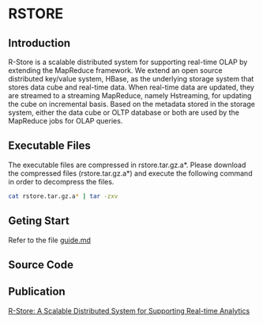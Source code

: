 # RSTORE
## Introduction
R-Store is a scalable distributed
system for supporting real-time OLAP by extending the MapReduce framework.
We extend an open source distributed key/value
system, HBase, as the underlying storage system that stores data
cube and real-time data. When real-time data are updated, they
are streamed to a streaming MapReduce, namely Hstreaming, for
updating the cube on incremental basis. Based on the metadata
stored in the storage system, either the data cube or OLTP
database or both are used by the MapReduce jobs for OLAP
queries. 


## Executable Files
The executable files are compressed in rstore.tar.gz.a*. 
Please download the compressed files (rstore.tar.gz.a*) and execute the following command in order to decompress the files.
```bash
cat rstore.tar.gz.a* | tar -zxv
```
## Geting Start
Refer to the file [guide.md](https://github.com/lifeng5042/RStore/blob/master/guide.md)
## Source Code
## Publication
[R-Store: A Scalable Distributed System for Supporting Real-time Analytics](http://www.comp.nus.edu.sg/~ooibc/icde14-rstore.pdf)

